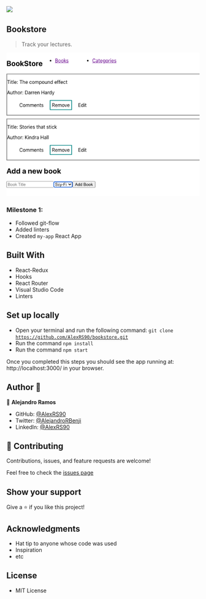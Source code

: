 ![](https://img.shields.io/badge/Microverse-blueviolet)

## Bookstore

> Track your lectures.

![screenshot](ssRefactor.png)

### Milestone 1:
 - Followed git-flow
 - Added linters
 - Created <code>my-app</code> React App
 
## Built With

- React-Redux
- Hooks
- React Router
- Visual Studio Code
- Linters

## Set up locally

- Open your terminal and run the following command: <code>git clone https://github.com/AlexRS90/bookstore.git</code>
- Run the command <code>npm install</code>
- Run the command <code>npm start</code>

Once you completed this steps you should see the app running at: http://localhost:3000/ in your browser.

## Author 👤

👤 **Alejandro Ramos**

- GitHub: [@AlexRS90](https://github.com/AlexRS90)
- Twitter: [@AlejandroRBenji](https://twitter.com/AlejandroRBenji)
- LinkedIn: [@AlexRS90](https://www.linkedin.com/in/AlexRS90/)

## 🤝 Contributing

Contributions, issues, and feature requests are welcome!

Feel free to check the [issues page](https://github.com/AlexRS90/bookstore/issues)

## Show your support

Give a ⭐️ if you like this project!

## Acknowledgments

- Hat tip to anyone whose code was used
- Inspiration
- etc

## License

- MIT License